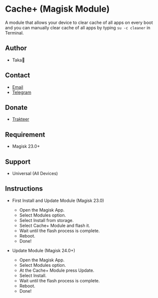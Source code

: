 # Cache+ (Magisk Module)
A module that allows your device to clear cache of all apps on every boot and you can manually clear cache of all apps by typing `su -c cleaner` in Terminal.

## Author
* Taka🌿

## Contact
* [Email](mailto:takeru.kageyuki@gmail.com)
* [Telegram](https://t.me/takeru_kageyuki)

## Donate
* [Trakteer](https://trakteer.id/takeru-kageyuki/tip)

## Requirement
* Magisk 23.0+

## Support
* Universal (All Devices)

## Instructions
* First Install and Update Module (Magisk 23.0)
   * Open the Magisk App.
   * Select Modules option.
   * Select Install from storage.
   * Select Cache+ Module and flash it.
   * Wait until the flash process is complete.
   * Reboot.
   * Done!

* Update Module (Magisk 24.0+)
   * Open the Magisk App.
   * Select Modules option.
   * At the Cache+ Module press Update.
   * Select Install.
   * Wait until the flash process is complete.
   * Reboot.
   * Done!
